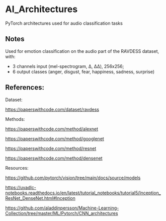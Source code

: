 # AI_Architectures
PyTorch architectures used for audio classification tasks

## Notes
Used for emotion classification on the audio part of the RAVDESS dataset, with:
- 3 channels input (mel-spectrogram, Δ, ΔΔ), 256x256;
- 6 output classes (anger, disgust, fear, happiness, sadness, surprise)


## References:

Dataset:

https://paperswithcode.com/dataset/ravdess

Methods:

https://paperswithcode.com/method/alexnet

https://paperswithcode.com/method/googlenet

https://paperswithcode.com/method/resnet

https://paperswithcode.com/method/densenet

Resources:

https://github.com/pytorch/vision/tree/main/docs/source/models

https://uvadlc-notebooks.readthedocs.io/en/latest/tutorial_notebooks/tutorial5/Inception_ResNet_DenseNet.html#Inception

https://github.com/aladdinpersson/Machine-Learning-Collection/tree/master/ML/Pytorch/CNN_architectures

